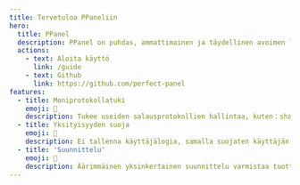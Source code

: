 ```yaml
---
title: Tervetuloa PPaneliin
hero:
  title: PPanel
  description: PPanel on puhdas, ammattimainen ja täydellinen avoimen lähdekoodin proxy-paneeli työkalu, joka on suunniteltu olemaan ihanteellinen valinta oppimiseen ja käytäntöön.
  actions:
    - text: Aloita käyttö
      link: /guide
    - text: Github
      link: https://github.com/perfect-panel
features:
  - title: Moniprotokollatuki
    emoji: 💎
    description: Tukee useiden salausprotokollien hallintaa, kuten：shadowsocks, v2ray, trojan, hysteria2, tuic jne.
  - title: Yksityisyyden suoja
    emoji: 🌈
    description: Ei tallenna käyttäjälogia, samalla suojaten käyttäjän yksityisyyttä ja turvallisuutta.
  - title: 'Suunnittelu'
    emoji: 🚀
    description: Äärimmäinen yksinkertainen suunnittelu varmistaa tuotteen helppokäyttöisyyden, samalla säilyttäen liiketoimintalogiikan eheyden.
---
```

